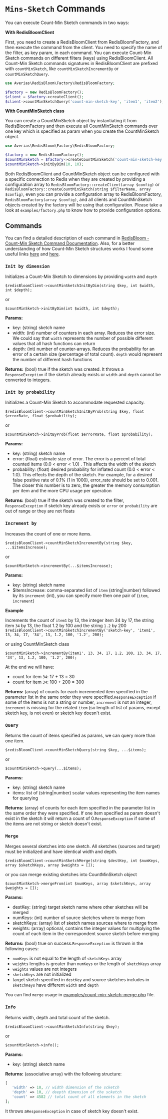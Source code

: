 # `Mins-Sketch` Commands
You can execute Count-Min Sketch commands in two ways:

**With RedisBloomClient**

First, you need to create a RedisBloomClient from RedisBloomFactory, and then execute the command from the client. 
You need to specify the name of the filter, as key param, in each command. You can execute Count-Min Sketch commands on 
different filters (keys) using RedisBloomClient. All Count-Min Sketch commands signatures in RedisBloomClient are prefixed 
with `countMinSketch`, like `countMinSketchIncrementBy` or `countMinSketchQuery`.

```php
use Averias\RedisBloom\Factory\RedisBloomFactory;

$factory = new RedisBloomFactory();
$client = $factory->createClient();
$client->countMinSketchQuery('count-min-sketch-key', 'item1', 'item2');
```

**With CountMinSketch class**

You can create a CountMinSketch object by instantiating it from RedisBloomFactory and then execute all CountMinSketch 
commands over one key which is specified as param when you create the CountMinSketch object.

```php
use Averias\RedisBloom\Factory\RedisBloomFactory;

$factory = new RedisBloomFactory();
$countMinSketch = $factory->createCountMinSketch('count-min-sketch-key');
$countMinSketch->initByDim(10, 10);
```

Both RedisBloomClient and CountMinSketch object can be configured with a specific connection to Redis when they are created by providing
a configuration array to `RedisBloomFactory::createClient(array $config)` or 
`RedisBloomFactory::createCountMinSketch(string $filterName, array $config)`, even you can provide a configuration array to
RedisBloomFactory, `RedisBloomFactory(array $config)`, and all clients and CountMinSketch objects created by the factory 
will be using that configuration. Please take a look at `examples/factory.php` to know how to provide configuration options.

## Commands
You can find a detailed description of each command in [RedisBloom - Count-Min Sketch Command Documentation](https://oss.redislabs.com/redisbloom/CountMinSketch_Commands/).
Also, for a better understanding of how Count-Min Sketch structures works I found some useful links [here](https://towardsdatascience.com/big-data-with-sketchy-structures-part-1-the-count-min-sketch-b73fb3a33e2a) 
and [here](https://medium.com/@gopalkrushnapattanaik/understanding-count-min-sketch-8a10590fc936).

### `Init by dimension`
Initializes a Count-Min Sketch to dimensions by providing `width` and `depth`

`$redisBloomClient->countMinSketchInitByDim(string $key, int $width, int $depth);`

or

`$countMinSketch->initByDim(int $width, int $depth);`

**Params:**
- key: (string) sketch name
- width: (int) number of counters in each array. Reduces the error size. We could say that `width` represents the number of possible different values that all hash functions can return 
- depth: (int) number of counter-arrays. Reduces the probability for an error of a certain size (percentage of total count). `depth` would represent the number of different hash functions

**Returns:** (bool) true if the sketch was created. It throws a `ResponseException` if the sketch already exists or 
`width` and `depth` cannot be converted to integers.

### `Init by probability`
Initializes a Count-Min Sketch to accommodate requested capacity.

`$redisBloomClient->countMinSketchInitByProb(string $key, float $errorRate, float $probability);`

or

`$countMinSketch->initByProb(float $errorRate, float $probability);`

**Params:**
- key: (string) sketch name
- error: (float) estimate size of error. The error is a percent of total counted items (0.0 < error < 1.0) . This affects the width of the sketch
- probability: (float) desired probability for inflated count (0.0 < error < 1.0). This effects the depth of the sketch. For example, for a desired false positive rate of 0.1% (1 in 1000), error_rate should be set to 0.001. The closer this number is to zero, the greater the memory consumption per item and the more CPU usage per operation

**Returns:** (bool) true if the sketch was created to the filter, `ResponseException` if sketch key already exists 
or `error` or `probability` are out of range or they are not floats

### `Increment by`
Increases the count of one or more items.

`$redisBloomClient->countMinSketchIncrementBy(string $key, ...$itemsIncrease);`

or

`$countMinSketch->incrementBy(...$itemsIncrease);`

**Params:**
- key: (string) sketch name
- $itemsIncrease: comma-separated list of `ìtem` (string|number) followed by its `increment` (int), you can specify more 
then one pair of (`item`, `increment`)

**Example**

Increments the count of `item1` by 13, the integer item 34 by 17, the string item `34` by 13, the float 1.2 by 100 
and the string `1.2` by 200
`$redisBloomClient->countMinSketchIncrementBy('sketch-key', 'item1', 13, 34, 17, '34', 13, 1.2, 100, '1.2', 200);`

or  using CountMinSketch class 

`$countMinSketch->incrementBy(item1', 13, 34, 17, 1.2, 100, 13, 34, 17, '34', 13, 1.2, 100, '1.2', 200);`

At the end we will have:
- count for item `34`: 17 + 13 = 30
- count for item `34`: 100 + 200 = 300

**Returns:** (array) of counts for each incremented item specified in the parameter list in the same order they were 
specified.`ResponseException` if some of the items is not a string or number, `increment` is not an integer, 
`increment` is missing for the related `item` (so length of list of params, except sketch key, is not even) 
or sketch key doesn't exist.

### `Query`
Returns the count of items specified as params, we can query more than one item.

`$redisBloomClient->countMinSketchQuery(string $key, ...$items);`

or

`$countMinSketch->query(...$items);`

**Params:**
- key: (string) sketch name
- items: list of (string|number) scalar values representing the item names for querying

**Returns:** (array) of counts for each item specified in the parameter list in the same order they were specified. If 
one item specified as param doesn't exist in the sketch it will return a count of 0.`ResponseException` if some of the 
items are not string or sketch doesn't exist.

### `Merge`
Merges several sketches into one sketch. All sketches (sources and target) must be initialized and have identical 
width and depth.

`$redisBloomClient->countMinSketchMerge(string $destKey, int $numKeys, array $sketchKeys, array $weights = []);`

or you can merge existing sketches into CountMinSketch object

`$countMinSketch->mergeFrom(int $numKeys, array $sketchKeys, array $weights = []);`

**Params:**
- destKey: (string) target sketch name where other sketches will be merged
- numKeys: (int) number of source sketches where to merge from
- sketchKeys: (array) list of sketch names sources where to merge from
- weights: (array) optional, contains the integer values for multiplying the count of each item in the correspondent 
source sketch before merging

**Returns:** (bool) true on success.`ResponseException` is thrown in the following cases:
- `numKeys` is not equal to the length of `sketchKeys` array
- `weights` lengths is greater than `numKeys` or the length of `sketchKeys` array
- `weights` values are not integers
- `sketchKeys` are not initialized
- target sketch specified in `destKey` and source sketches includes in `sketchKeys` have different `width` and `depth`

You can find `merge` usage in [examples/count-min-sketch-merge.php](https://github.com/averias/phpredis-bloom/blob/master/examples/count-min-sketch-merge.php) file.

### `Info`
Returns width, depth and total count of the sketch.

`$redisBloomClient->countMinSketchInfo(string $key);`

or

`$countMinSketch->info();`

**Params:**
- key: (string) sketch name

**Returns:** (associative array) with the following structure:

```php
[
   'width' => 10, // width dimension of the scketch
   'depth' => 10, // deepth dimension of the scketch
   'count' => 4582 // total count of all elements in the sketch
];
```

It throws a`ResponseException` in case of sketch key doesn't exist.
